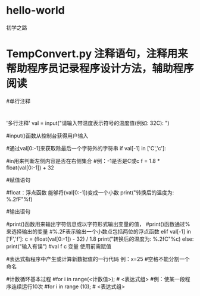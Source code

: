# hello-world
初学之路
 # TempConvert.py 注释语句，注释用来帮助程序员记录程序设计方法，辅助程序阅读
 
 #单行注释
  #
'多行注释' 
val = input("请输入带温度表示符号的温度值(例如: 32C): ")

#input()函数从控制台获得用户输入

#通过val[0:-1]来获取除最后一个字符外的字符串
if val[-1] in ['C','c']:
    
#in用来判断左侧内容是否在右侧集合
    #例：-1是否是C或c
    f = 1.8 * float(val[0:-1]) + 32
    
#赋值语句
    
#float：浮点函数 能够将(val[0:-1])变成一个小数
    print("转换后的温度为: %.2fF"%f)
    
#输出语句
    
#print()函数用来输出字符信息或以字符形式输出变量的值，
    #print()函数通过%来选择输出的变量
    #%.2F表示输出一个小数点包括两位的浮点函数
elif val[-1] in ['F','f']:
    c = (float(val[0:-1]) - 32) / 1.8
    print("转换后的温度为: %.2fC"%c)
else:
    print("输入有误")
    #val f c 变量 使用前需赋值
    
#表达式指程序中产生或计算新数据值的一行代码 例：x=25
    #空格不能分割一个命名
    

#计数循环基本过程
    #for i in range(<计数值>);
    #   <表达式组>
    #例：使某一段程序连续运行10次
    #for i in range (10);
    #   <表达式组>
